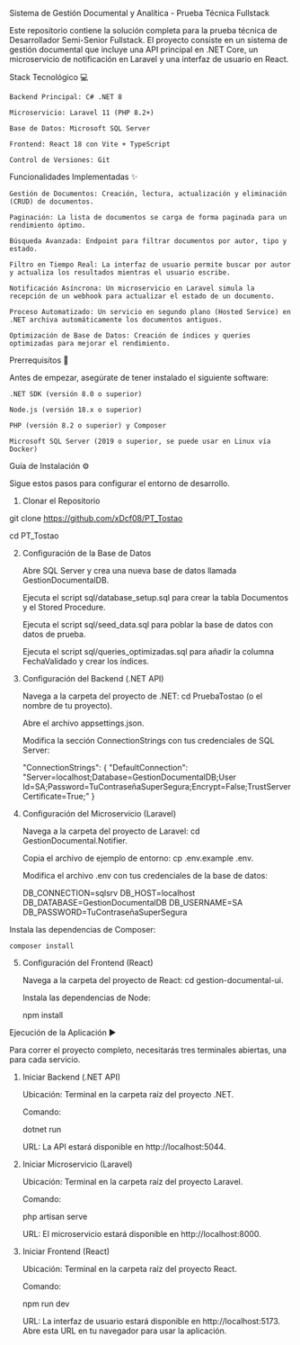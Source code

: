 Sistema de Gestión Documental y Analítica - Prueba Técnica Fullstack

Este repositorio contiene la solución completa para la prueba técnica de Desarrollador Semi-Senior Fullstack. El proyecto consiste en un sistema de gestión documental que incluye una API principal en .NET Core, un microservicio de notificación en Laravel y una interfaz de usuario en React.

Stack Tecnológico 💻

    Backend Principal: C# .NET 8

    Microservicio: Laravel 11 (PHP 8.2+)

    Base de Datos: Microsoft SQL Server

    Frontend: React 18 con Vite + TypeScript

    Control de Versiones: Git

Funcionalidades Implementadas ✨

    Gestión de Documentos: Creación, lectura, actualización y eliminación (CRUD) de documentos.

    Paginación: La lista de documentos se carga de forma paginada para un rendimiento óptimo.

    Búsqueda Avanzada: Endpoint para filtrar documentos por autor, tipo y estado.

    Filtro en Tiempo Real: La interfaz de usuario permite buscar por autor y actualiza los resultados mientras el usuario escribe.

    Notificación Asíncrona: Un microservicio en Laravel simula la recepción de un webhook para actualizar el estado de un documento.

    Proceso Automatizado: Un servicio en segundo plano (Hosted Service) en .NET archiva automáticamente los documentos antiguos.

    Optimización de Base de Datos: Creación de índices y queries optimizadas para mejorar el rendimiento.

Prerrequisitos 📝

Antes de empezar, asegúrate de tener instalado el siguiente software:

    .NET SDK (versión 8.0 o superior)

    Node.js (versión 18.x o superior)

    PHP (versión 8.2 o superior) y Composer

    Microsoft SQL Server (2019 o superior, se puede usar en Linux vía Docker)

Guía de Instalación ⚙️

Sigue estos pasos para configurar el entorno de desarrollo.

1. Clonar el Repositorio

git clone https://github.com/xDcf08/PT_Tostao

cd PT_Tostao

2. Configuración de la Base de Datos

    Abre SQL Server y crea una nueva base de datos llamada GestionDocumentalDB.

    Ejecuta el script sql/database_setup.sql para crear la tabla Documentos y el Stored Procedure.

    Ejecuta el script sql/seed_data.sql para poblar la base de datos con datos de prueba.

    Ejecuta el script sql/queries_optimizadas.sql para añadir la columna FechaValidado y crear los índices.

3. Configuración del Backend (.NET API)

    Navega a la carpeta del proyecto de .NET: cd PruebaTostao (o el nombre de tu proyecto).

    Abre el archivo appsettings.json.

    Modifica la sección ConnectionStrings con tus credenciales de SQL Server:

    "ConnectionStrings": {
      "DefaultConnection": "Server=localhost;Database=GestionDocumentalDB;User Id=SA;Password=TuContraseñaSuperSegura;Encrypt=False;TrustServerCertificate=True;"
    }

4. Configuración del Microservicio (Laravel)

    Navega a la carpeta del proyecto de Laravel: cd GestionDocumental.Notifier.

    Copia el archivo de ejemplo de entorno: cp .env.example .env.

    Modifica el archivo .env con tus credenciales de la base de datos:

    DB_CONNECTION=sqlsrv
    DB_HOST=localhost
    DB_DATABASE=GestionDocumentalDB
    DB_USERNAME=SA
    DB_PASSWORD=TuContraseñaSuperSegura

Instala las dependencias de Composer:

    composer install

5. Configuración del Frontend (React)

    Navega a la carpeta del proyecto de React: cd gestion-documental-ui.

    Instala las dependencias de Node:

    npm install

Ejecución de la Aplicación ▶️

Para correr el proyecto completo, necesitarás tres terminales abiertas, una para cada servicio.

1. Iniciar Backend (.NET API)

    Ubicación: Terminal en la carpeta raíz del proyecto .NET.

    Comando:

    dotnet run

    URL: La API estará disponible en http://localhost:5044.

2. Iniciar Microservicio (Laravel)

    Ubicación: Terminal en la carpeta raíz del proyecto Laravel.

    Comando:

    php artisan serve

    URL: El microservicio estará disponible en http://localhost:8000.

3. Iniciar Frontend (React)

    Ubicación: Terminal en la carpeta raíz del proyecto React.

    Comando:
    
    npm run dev

    URL: La interfaz de usuario estará disponible en http://localhost:5173. Abre esta URL en tu navegador para usar la aplicación.


